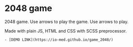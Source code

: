 # 2048 game

2048 game. Use arrows to play the game. Use arrows to play.

Made with plain JS, HTML and CSS with SCSS preprocessor.

    - [DEMO LINK](https://io-med.github.io/game_2048/)

